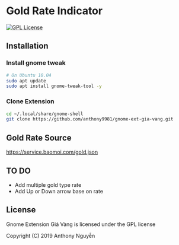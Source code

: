# Gold Rate Indicator
[![GPL License](https://img.shields.io/github/license/anthony9981/gnome-ext-gia-vang.svg)](https://github.com/anthony9981/gnome-ext-gia-vang/blob/master/LICENSE)
## Installation

### Install gnome tweak
```bash
# On Ubuntu 10.04
sudo apt update
sudo apt install gnome-tweak-tool -y
```
### Clone Extension 

```bash
cd ~/.local/share/gnome-shell
git clone https://github.com/anthony9981/gnome-ext-gia-vang.git
```

## Gold Rate Source
https://service.baomoi.com/gold.json

## TO DO
- Add multiple gold type rate
- Add Up or Down arrow base on rate

## License

Gnome Extension Giá Vàng is licensed under the GPL license

Copyright (C) 2019 Anthony Nguyễn
